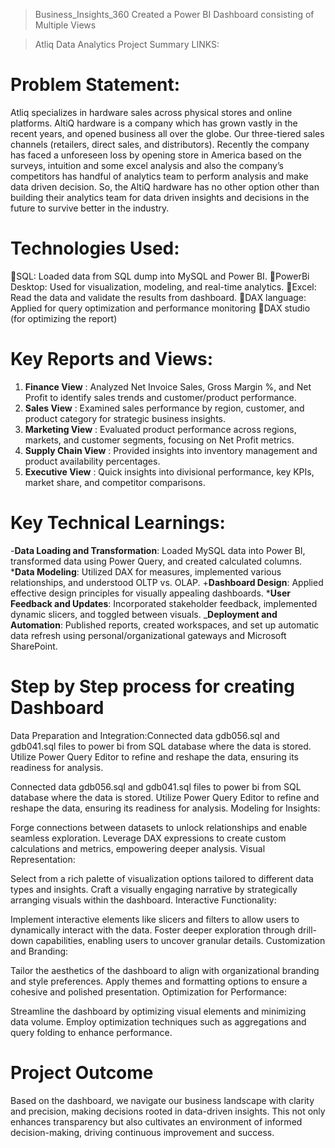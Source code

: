 > Business_Insights_360
Created a Power BI Dashboard consisting of Multiple Views

> Atliq Data Analytics Project Summary
LINKS:

# Problem Statement:
Atliq specializes in hardware sales across physical stores and online platforms. AltiQ hardware is a company which has grown vastly in the recent years, and opened business all over the globe. Our three-tiered sales channels (retailers, direct sales, and distributors). Recently the company has faced a unforeseen loss by opening store in America based on the surveys, intuition and some excel analysis and also the company’s competitors has handful of analytics team to perform analysis and make data driven decision. So, the AltiQ hardware has no other option other than building their analytics team for data driven insights and decisions in the future to survive better in the industry.

# Technologies Used:
📌SQL: Loaded data from SQL dump into MySQL and Power BI.
📌PowerBi Desktop: Used for visualization, modeling, and real-time analytics.
📌Excel: Read the data and validate the results from dashboard.
📌DAX language: Applied for query optimization and performance monitoring
📌DAX studio (for optimizing the report)

# Key Reports and Views:

1. **Finance View** : Analyzed Net Invoice Sales, Gross Margin %, and Net Profit to identify sales trends and customer/product performance.
2. **Sales View** : Examined sales performance by region, customer, and product category for strategic business insights.
3. **Marketing View** : Evaluated product performance across regions, markets, and customer segments, focusing on Net Profit metrics.
4. **Supply Chain View** : Provided insights into inventory management and product availability percentages.
5. **Executive View** : Quick insights into divisional performance, key KPIs, market share, and competitor comparisons.

# Key Technical Learnings:

-**Data Loading and Transformation**: Loaded MySQL data into Power BI, transformed data using Power Query, and created calculated columns.
***Data Modeling**: Utilized DAX for measures, implemented various relationships, and understood OLTP vs. OLAP.
+**Dashboard Design**: Applied effective design principles for visually appealing dashboards.
***User Feedback and Updates**: Incorporated stakeholder feedback, implemented dynamic slicers, and toggled between visuals.
_**Deployment and Automation**: Published reports, created workspaces, and set up automatic data refresh using personal/organizational gateways and Microsoft SharePoint.


# Step by Step process for creating Dashboard
Data Preparation and Integration:Connected data gdb056.sql and gdb041.sql files to power bi from SQL database where the data is stored. Utilize Power Query Editor to refine and reshape the data, ensuring its readiness for analysis.

Connected data gdb056.sql and gdb041.sql files to power bi from SQL database where the data is stored. Utilize Power Query Editor to refine and reshape the data, ensuring its readiness for analysis.
Modeling for Insights:

Forge connections between datasets to unlock relationships and enable seamless exploration. Leverage DAX expressions to create custom calculations and metrics, empowering deeper analysis.
Visual Representation:

Select from a rich palette of visualization options tailored to different data types and insights. Craft a visually engaging narrative by strategically arranging visuals within the dashboard.
Interactive Functionality:

Implement interactive elements like slicers and filters to allow users to dynamically interact with the data. Foster deeper exploration through drill-down capabilities, enabling users to uncover granular details.
Customization and Branding:

Tailor the aesthetics of the dashboard to align with organizational branding and style preferences. Apply themes and formatting options to ensure a cohesive and polished presentation.
Optimization for Performance:

Streamline the dashboard by optimizing visual elements and minimizing data volume. Employ optimization techniques such as aggregations and query folding to enhance performance.

# Project Outcome
Based on the dashboard, we navigate our business landscape with clarity and precision, making decisions rooted in data-driven insights. This not only enhances transparency but also cultivates an environment of informed decision-making, driving continuous improvement and success.
